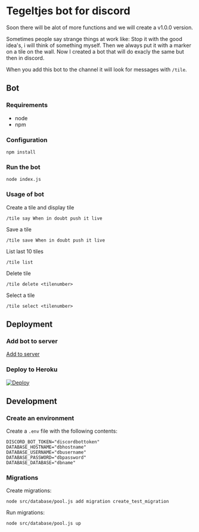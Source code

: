 # Tegeltjes bot for discord

Soon there will be alot of more functions and we will create a v1.0.0 version.

Sometimes people say strange things at work like: Stop it with the good idea's, i will think of something myself. Then we always put it with a marker on a tile on the wall. Now I created a bot that will do exacly the same but then in discord.

When you add this bot to the channel it will look for messages with `/tile`.

## Bot

### Requirements
 
- node
- npm
 
### Configuration
 
```
npm install
```

### Run the bot
 
```
node index.js
```

### Usage of bot

Create a tile and display tile

```
/tile say When in doubt push it live
```

Save a tile

```
/tile save When in doubt push it live
```

List last 10 tiles
```
/tile list
```

Delete tile
```
/tile delete <tilenumber>
```

Select a tile
```
/tile select <tilenumber>
```

## Deployment

### Add bot to server

[Add to server](https://discord.com/api/oauth2/authorize?client_id=790588934894649365&permissions=129024&scope=bot)

### Deploy to Heroku

[![Deploy](https://www.herokucdn.com/deploy/button.svg)](https://heroku.com/deploy?template=https://github.com/brammittendorff/tegelbot)

## Development

### Create an environment

Create a `.env` file with the following contents:

```
DISCORD_BOT_TOKEN="discordbottoken"
DATABASE_HOSTNAME="dbhostname"
DATABASE_USERNAME="dbusername"
DATABASE_PASSWORD="dbpassword"
DATABASE_DATABASE="dbname"
```

### Migrations

Create migrations:

```
node src/database/pool.js add migration create_test_migration
```

Run migrations:

```
node src/database/pool.js up
```
